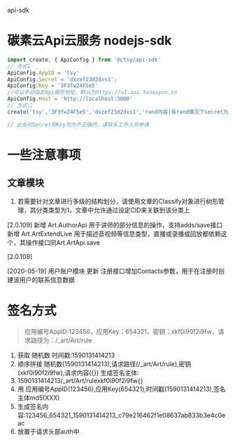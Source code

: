 api-sdk

# 碳素云Api云服务 nodejs-sdk
```typescript
import create, { ApiConfig } from '@ctsy/api-sdk'
// 方式1
ApiConfig.AppID = 'tsy'
ApiConfig.Secret = 'dxzef23d2dxs1';
ApiConfig.Key = '3F3fw24F5e5'
//可以手动指定Api服务地址，默认为https://v1.api.tansuyun.cn
ApiConfig.Host = 'http://localhost:3000'
// 方式二
create('tsy','3F3fw24F5e5','dxzef23d2dxs1','rand内容(有rand情况下secret为rand与secret组合后字典序排序内容)')

// 此处的Secret和Key均为不正确的，请联系工作人员申请
```

# 一些注意事项
## 文章模块
1. 若需要针对文章进行多级的结构划分，请使用文章的Classify对象进行树形管理，其分类类型为1，文章中允许通过设定CID来关联到该分类上

[2.0.109]
新增 Art.AuthorApi 用于讲师的部分信息的操作，支持adds/save接口
新增 Art.ArtExtendLive 用于描述音视频等信息类型，直播或录播或回放都依赖这个，其操作接口同Art.ArtApi.save

[2.0.108]

[2020-05-19] 用户账户模块 更新 注册接口增加Contacts参数，用于在注册时创建该用户的联系信息数据


# 签名方式

> 应用编号AppID:123456，应用Key：654321，密钥：xkf0i90f2i9fw，请求路径为：/_art/Art/rule

1. 获取 随机数 时间戳:1590131414213
2. 顺序拼接 随机数(1590131414213),请求路径(/_art/Art/rule),密钥(xkf0i90f2i9fw),请求内容({}) 生成签名主体: 
3. 1590131414213/_art/Art/rulexkf0i90f2i9fw{}
4. 用 应用编号AppID(123456),应用Key(654321),时间戳(1590131414213),签名主体md5(XXX)
5. 生成签名内容:123456_654321_1590131414213_c79e216462f1e08637ab833b3e4c0eac
6. 放置于请求头部auth中

